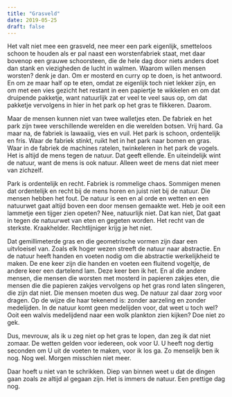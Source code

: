```yaml
---
title: "Grasveld"
date: 2019-05-25
draft: false
---
```


Het valt niet mee een grasveld, nee meer een park eigenlijk, smetteloos schoon te houden als er pal naast een worstenfabriek staat, met daar bovenop een grauwe schoorsteen, die de hele dag door niets anders doet dan stank en viezigheden de lucht in walmen.<!-- more --> Waarom willen mensen worsten? denk je dan. Om er mosterd en curry op te doen, is het antwoord. En om ze maar half op te eten, omdat ze eigenlijk toch niet lekker zijn, en om met een vies gezicht het restant in een papiertje te wikkelen en om dat druipende pakketje, want natuurlijk zat er veel te veel saus op, om dat pakketje vervolgens in hier in het park op het gras te flikkeren. Daarom.

Maar de mensen kunnen niet van twee walletjes eten. De fabriek en het park zijn twee verschillende werelden en die werelden botsen. Vrij hard. Ga maar na, de fabriek is lawaaiig, vies en vuil. Het park is schoon, ordentelijk en fris. Waar de fabriek stinkt, ruikt het in het park naar bomen en gras. Waar in de fabriek de machines ratelen, twinkeleren in het park de vogels. Het is altijd de mens tegen de natuur. Dat geeft ellende. En uiteindelijk wint de natuur, want de mens is ook natuur. Alleen weet de mens dat niet meer van zichzelf.

Park is ordentelijk en recht. Fabriek is rommelige chaos. Sommigen menen dat ordentelijk en recht bij de mens horen en juist niet bij de natuur. Die mensen hebben het fout. De natuur is een en al orde en wetten en een natuurwet gaat altijd boven een door mensen gemaakte wet. Heb je ooit een lammetje een tijger zien opeten? Nee, natuurlijk niet. Dat kan niet, Dat gaat in tegen de natuurwet van eten en gegeten worden. Het recht van de sterkste. Kraakhelder. Rechtlijniger krijg je het niet.

Dat gemillimeterde gras en die geometrische vormen zijn daar een uitvloeisel van. Zoals elk hoger wezen streeft de natuur naar abstractie. En de natuur heeft handen en voeten nodig om die abstractie werkelijkheid te maken. De ene keer zijn die handen en voeten een fluitend vogeltje, de andere keer een dartelend lam. Deze keer ben ik het. En al die andere mensen, die mensen die worsten met mosterd in papieren zakjes eten, die mensen die die papieren zakjes vervolgens op het gras rond laten slingeren, die zijn dat niet. Die mensen moeten dus weg. De natuur zal daar zorg voor dragen. Op de wijze die haar tekenend is: zonder aarzeling en zonder medelijden. In de natuur komt geen medelijden voor, dat weet u toch wel? Ooit een walvis medelijdend naar een wolk plankton zien kijken? Doe niet zo gek.

Dus, mevrouw, als ik u zeg niet op het gras te lopen, dan zeg ik dat niet zomaar. De wetten gelden voor iedereen, ook voor U. U heeft nog dertig seconden om U uit de voeten te maken, voor ik los ga. Zo menselijk ben ik nog. Nog wel. Morgen misschien niet meer.

Daar hoeft u niet van te schrikken. Diep van binnen weet u dat de dingen gaan zoals ze altijd al gegaan zijn. Het is immers de natuur. Een prettige dag nog. 
